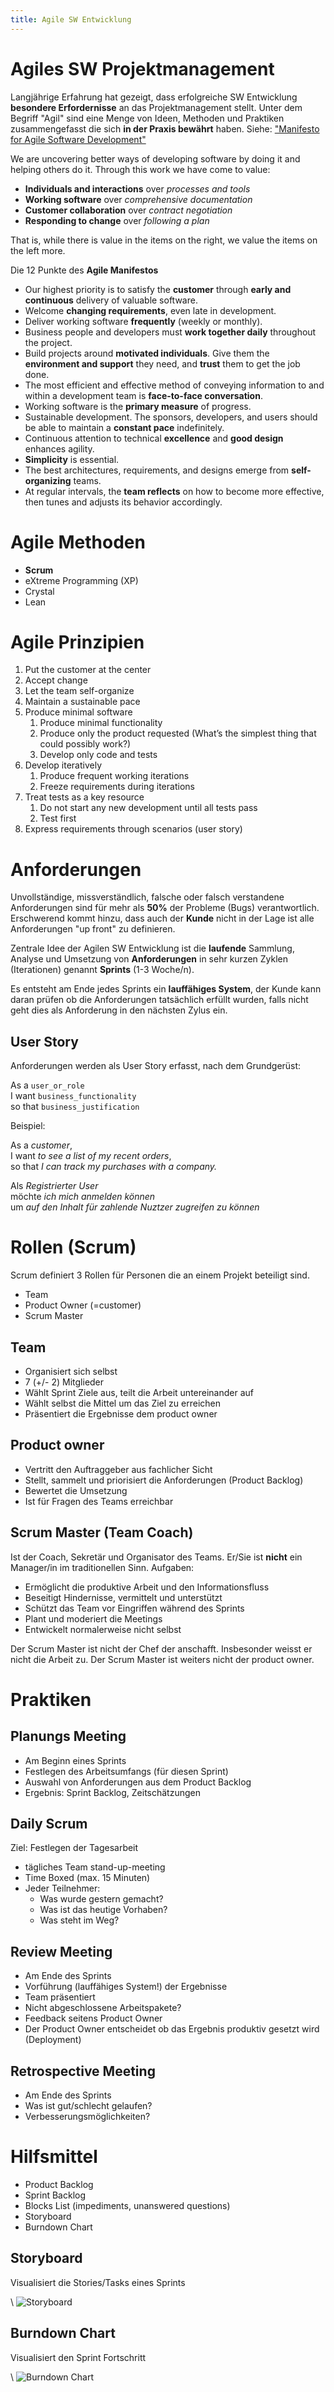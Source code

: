 ```yaml
---
title: Agile SW Entwicklung
---
```


# Agiles SW Projektmanagement

Langjährige Erfahrung hat gezeigt, dass erfolgreiche SW Entwicklung **besondere Erfordernisse** an das Projektmanagement stellt.
Unter dem Begriff "Agil" sind eine Menge von Ideen, Methoden und Praktiken zusammengefasst die sich **in der Praxis bewährt** haben.
Siehe: ["Manifesto for Agile Software Development"](http://agilemanifesto.org)

We are uncovering better ways of developing software by doing it and helping others do it. Through this work we have come to value:

- **Individuals and interactions** over *processes and tools*
- **Working software** over *comprehensive documentation*
- **Customer collaboration** over *contract negotiation*
- **Responding to change** over *following a plan*

That is, while there is value in the items on the right, we value the items on the left more.

Die 12 Punkte des **Agile Manifestos**

- Our highest priority is to satisfy the **customer** through **early and continuous** delivery of valuable software.
- Welcome **changing requirements**, even late in development.
- Deliver working software **frequently** (weekly or monthly).
- Business people and developers must **work together daily** throughout the project.
- Build projects around **motivated individuals**. Give them the **environment and support** they need, and **trust** them to get the job done.
- The most efficient and effective method of conveying information to and within a development team is **face-to-face conversation**.
- Working software is the **primary measure** of progress.
- Sustainable development. The sponsors, developers, and users should be able to maintain a **constant pace** indefinitely.
- Continuous attention to technical **excellence** and **good design** enhances agility.
- **Simplicity** is essential.
- The best architectures, requirements, and designs emerge from **self-organizing** teams.
- At regular intervals, the **team reflects** on how to become more effective, then tunes and adjusts its behavior accordingly.




# Agile Methoden

- **Scrum**
- eXtreme Programming (XP)
- Crystal
- Lean



# Agile Prinzipien

1. Put the customer at the center
2. Accept change
3. Let the team self-organize
4. Maintain a sustainable pace
5. Produce minimal software
    1. Produce minimal functionality
    2. Produce only the product requested (What’s the simplest thing that could possibly work?)
    3. Develop only code and tests
6. Develop iteratively
    1. Produce frequent working iterations
    2. Freeze requirements during iterations
7. Treat tests as a key resource
    1. Do not start any new development until all tests pass
    2. Test first
8. Express requirements through scenarios (user story)


# Anforderungen

Unvollständige, missverständlich, falsche oder falsch verstandene Anforderungen sind für mehr als **50%** der Probleme (Bugs) verantwortlich.
Erschwerend kommt hinzu, dass auch der **Kunde** nicht in der Lage ist alle Anforderungen "up front" zu definieren.

Zentrale Idee der Agilen SW Entwicklung ist die **laufende** Sammlung, Analyse und Umsetzung von **Anforderungen** in sehr kurzen Zyklen (Iterationen) genannt **Sprints** (1-3 Woche/n).

Es entsteht am Ende jedes Sprints ein **lauffähiges System**, der Kunde kann daran prüfen ob die Anforderungen tatsächlich erfüllt wurden, falls nicht geht dies als Anforderung in den nächsten Zylus ein.

## User Story
Anforderungen werden als User Story erfasst, nach dem Grundgerüst:

As a `user_or_role`  
I want `business_functionality`    
so that `business_justification`

Beispiel:

As a *customer*,  
I want *to see a list of my recent orders*,  
so that *I can track my purchases with a company.*

Als *Registrierter User*  
möchte *ich mich anmelden können*  
um *auf den Inhalt für zahlende Nuztzer zugreifen zu können*

# Rollen (Scrum)

Scrum definiert 3 Rollen für Personen die an einem Projekt beteiligt sind.

- Team
- Product Owner (=customer)
- Scrum Master

## Team

- Organisiert sich selbst
- 7 (+/- 2) Mitglieder
- Wählt Sprint Ziele aus, teilt die Arbeit untereinander auf
- Wählt selbst die Mittel um das Ziel zu erreichen
- Präsentiert die Ergebnisse dem product owner

## Product owner

- Vertritt den Auftraggeber aus fachlicher Sicht
- Stellt, sammelt und priorisiert die Anforderungen (Product Backlog)
- Bewertet die Umsetzung
- Ist für Fragen des Teams erreichbar

## Scrum Master (Team Coach)

Ist der Coach, Sekretär und Organisator des Teams.
Er/Sie ist **nicht** ein Manager/in im traditionellen Sinn.
Aufgaben:

- Ermöglicht die produktive Arbeit und den Informationsfluss
- Beseitigt Hindernisse, vermittelt und unterstützt
- Schützt das Team vor Eingriffen während des Sprints
- Plant und moderiert die Meetings
- Entwickelt normalerweise nicht selbst

Der Scrum Master ist nicht der Chef der anschafft. Insbesonder weisst er nicht die Arbeit zu. Der Scrum Master ist weiters nicht der product owner. 

# Praktiken

## Planungs Meeting

- Am Beginn eines Sprints
- Festlegen des Arbeitsumfangs (für diesen Sprint)
- Auswahl von Anforderungen aus dem Product Backlog
- Ergebnis: Sprint Backlog, Zeitschätzungen



## Daily Scrum

Ziel: Festlegen der Tagesarbeit

- tägliches Team stand-up-meeting
- Time Boxed (max. 15 Minuten)
- Jeder Teilnehmer:
    - Was wurde gestern gemacht?
    - Was ist das heutige Vorhaben?
    - Was steht im Weg?



## Review Meeting

- Am Ende des Sprints
- Vorführung (lauffähiges System!) der Ergebnisse
- Team präsentiert
- Nicht abgeschlossene Arbeitspakete?
- Feedback seitens Product Owner
- Der Product Owner entscheidet ob das Ergebnis produktiv gesetzt wird (Deployment)



## Retrospective Meeting

- Am Ende des Sprints
- Was ist gut/schlecht gelaufen?
- Verbesserungsmöglichkeiten?



# Hilfsmittel

- Product Backlog
- Sprint Backlog
- Blocks List (impediments, unanswered questions)
- Storyboard
- Burndown Chart


## Storyboard

Visualisiert die Stories/Tasks eines Sprints

\ 
![Storyboard](fig/storyboard.png)

## Burndown Chart

Visualisiert den Sprint Fortschritt

\ 
![Burndown Chart](fig/SampleBurndownChart.png)



